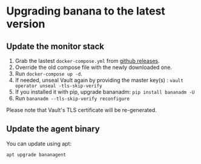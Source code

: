# Upgrading banana to the latest version

## Update the monitor stack

1. Grab the lastest `docker-compose.yml` from [github releases](https://github.com/enix/banana/releases).
2. Override the old compose file with the newly downloaded one.
3. Run `docker-compose up -d`.
4. If needed, unseal Vault again by providing the master key(s) : `vault operator unseal -tls-skip-verify`
5. If you installed it with pip, upgrade bananadm: `pip install bananadm -U`
6. Run `bananadm --tls-skip-verify reconfigure`

Please note that Vault's TLS certificate will be re-generated.

## Update the agent binary

You can update using apt:

```
apt upgrade bananagent
```
